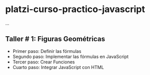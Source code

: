 # platzi-curso-practico-javascript

...

## Taller # 1: Figuras Geométricas

- Primer paso: Definir las fórmulas
- Segundo paso: Implementar las fórmulas en JavaScript
- Tercer paso: Crear Funciones 
- Cuarto paso: Integrar JavaScript con HTML